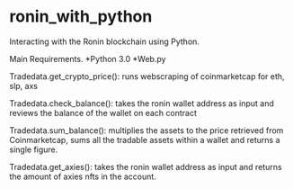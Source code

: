 # ronin_with_python

Interacting with the Ronin blockchain using Python. 

Main Requirements.
*Python 3.0
*Web.py


Tradedata.get_crypto_price(): 
  runs webscraping of coinmarketcap for eth, slp, axs 
  
 Tradedata.check_balance():
  takes the ronin wallet address as input and reviews the balance of the wallet on each contract 
  
 Tradedata.sum_balance():
  multiplies the assets to the price retrieved from Coinmarketcap, sums all the tradable assets within a wallet and returns a single figure. 
  
 Tradedata.get_axies():
  takes the ronin wallet address as input and returns the amount of axies nfts in the account. 
